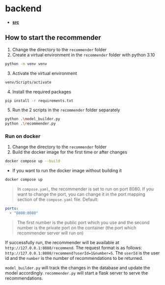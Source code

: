 <!-- generated by markdown-notes-tree -->

# backend

<!-- optional markdown-notes-tree directory description starts here -->

<!-- optional markdown-notes-tree directory description ends here -->

- [**src**](src)

## How to start the recommender

1. Change the directory to the `recommender` folder
2. Create a virtual environment in the `recommender` folder with python 3.10

```bash
python -m venv venv
```

3. Activate the virtual environment

```bash
venv/Scripts/activate
```

4. Install the required packages

```bash
pip install -r requirements.txt
```

5. Run the 2 scripts in the `recommender` folder separately

```bash
python .\model_builder.py
python .\recommender.py
```

### Run on docker

1. Change the directory to the `recommender` folder
2. Build the docker image for the first time or after changes

```bash
docker compose up --build
```

- If you want to run the docker image without building it

```bash
docker compose up
```

> In `compose.yaml`, the recommender is set to run on port 8080. If you want to change the port, you can change it in the port mapping section of the `compose.yaml` file.
> Default:

```yaml
ports:
  - "8080:8080"
```

> The first number is the public port which you use and the second number is the private port on the container (the port which recommender server will run on)

If successfully run, the recommender will be available at `http://127.0.0.1:8080/recommend`. The request format is as follows: `http://127.0.0.1:8080/recommend?userId=1&number=5`. The `userId` is the user id and the `number` is the number of recommendations to be returned.

`model_builder.py` will track the changes in the database and update the model accordingly. `recommender.py` will start a flask server to serve the recommendations.
